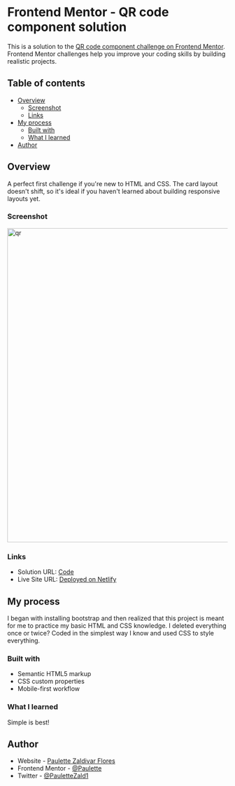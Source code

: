 # Frontend Mentor - QR code component solution

This is a solution to the [QR code component challenge on Frontend Mentor](https://www.frontendmentor.io/challenges/qr-code-component-iux_sIO_H). Frontend Mentor challenges help you improve your coding skills by building realistic projects. 

## Table of contents

- [Overview](#overview)
  - [Screenshot](#screenshot)
  - [Links](#links)
- [My process](#my-process)
  - [Built with](#built-with)
  - [What I learned](#what-i-learned)
- [Author](#author)




## Overview
A perfect first challenge if you're new to HTML and CSS. The card layout doesn't shift, so it's ideal if you haven't learned about building responsive layouts yet.

### Screenshot
<img width="718" alt="qr" src="https://user-images.githubusercontent.com/96970580/174061000-e110f7b1-9de7-455d-b918-c49fed0b4f3b.png">



### Links

- Solution URL: [Code](https://github.com/Paulette-Zaldivar-Flores/QR-Code)
- Live Site URL: [Deployed on Netlify](https://reliable-squirrel-50c7ad.netlify.app/)

## My process
I began with installing bootstrap and then realized that this project is meant for me to practice my basic HTML and CSS knowledge. I deleted everything once or twice? Coded in the simplest way I know and used CSS to style everything.

### Built with

- Semantic HTML5 markup
- CSS custom properties
- Mobile-first workflow



### What I learned
 Simple is best!




## Author

- Website - [Paulette Zaldivar Flores](https://pzf.netlify.app/)
- Frontend Mentor - [@Paulette](https://www.frontendmentor.io/profile/Paulette-Zaldivar-Flores)
- Twitter - [@PauletteZald1](https://twitter.com/PauletteZaldiv1)

